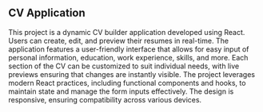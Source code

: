 ## CV Application

This project is a dynamic CV builder application developed using React. Users can create, edit, and preview their resumes in real-time. The application features a user-friendly interface that allows for easy input of personal information, education, work experience, skills, and more. Each section of the CV can be customized to suit individual needs, with live previews ensuring that changes are instantly visible. The project leverages modern React practices, including functional components and hooks, to maintain state and manage the form inputs effectively. The design is responsive, ensuring compatibility across various devices.
